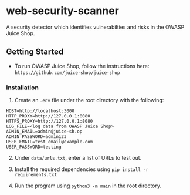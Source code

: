 # web-security-scanner

A security detector which identifies vulnerabilties and risks in the OWASP Juice Shop.

## **Getting Started**

- To run OWASP Juice Shop, follow the instructions here: `https://github.com/juice-shop/juice-shop`

### **Installation**

1. Create an `.env` file under the root directory with the following:

```
HOST=http://localhost:3000
HTTP_PROXY=http://127.0.0.1:8080
HTTPS_PROXY=http://127.0.0.1:8080
LOG_FILE=<log data from OWASP Juice Shop>
ADMIN_EMAIL=admin@juice-sh.op
ADMIN_PASSWORD=admin123
USER_EMAIL=test_email@example.com
USER_PASSWORD=testing
```

2. Under `data/urls.txt`, enter a list of URLs to test out.

3. Install the required dependencies using `pip install -r requirements.txt`

4. Run the program using `python3 -m main` in the root directory.
